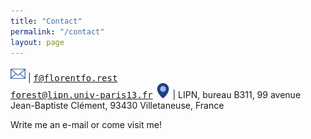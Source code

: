 ```yaml
---
title: "Contact"
permalink: "/contact"
layout: page
---
```


<img src="/assets/img/icons/e-mail-envelope-blue.png" alt="E-mail" height="24px" width="24px" style="padding: 0"/> | <tt>f@florentfo.rest</tt><br/><tt>forest@lipn.univ-paris13.fr</tt>
<img src="/assets/img/icons/location.png" alt="Office" height="24px" width="24px" style="padding: 0"/> | LIPN, bureau B311, 99 avenue Jean-Baptiste Clément, 93430 Villetaneuse, France

Write me an e-mail or come visit me!
